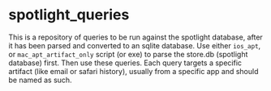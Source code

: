 # spotlight_queries

This is a repository of queries to be run against the spotlight database, after it has been parsed and converted to an sqlite database. Use either `ios_apt`, or `mac_apt_artifact_only` script (or exe) to parse the store.db (spotlight database) first. Then use these queries. Each query targets a specific artifact (like email or safari history), usually from a specific app and should be named as such.
